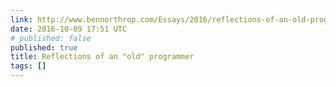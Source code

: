 ```yaml
---
link: http://www.bennorthrop.com/Essays/2016/reflections-of-an-old-programmer.php
date: 2016-10-09 17:51 UTC
# published: false
published: true
title: Reflections of an "old" programmer
tags: []
---
```



